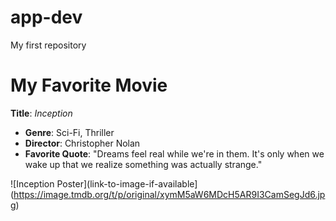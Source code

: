 # app-dev
My first repository
# My Favorite Movie
**Title**: *Inception*

- **Genre**: Sci-Fi, Thriller
- **Director**: Christopher Nolan
- **Favorite Quote**: "Dreams feel real while we're in them. It's only when we wake up that we realize something was actually strange."

![Inception Poster](link-to-image-if-available](https://image.tmdb.org/t/p/original/xymM5aW6MDcH5AR9I3CamSegJd6.jpg)
